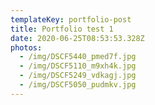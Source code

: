 ```yaml
---
templateKey: portfolio-post
title: Portfolio test 1
date: 2020-06-25T08:53:53.328Z
photos:
  - /img/DSCF5440_pmed7f.jpg
  - /img/DSCF5110_m9xh4k.jpg
  - /img/DSCF5249_vdkagj.jpg
  - /img/DSCF5050_pudmkv.jpg
---
```

